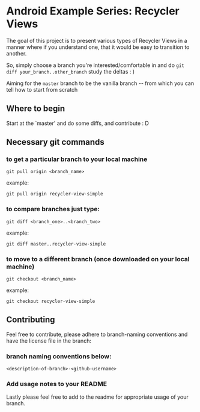 # Android Example Series:  Recycler Views

The goal of this project is to present various types of Recycler Views in a manner where if you understand one, that it would be easy to transition to another.

So, simply choose a branch you're interested/comfortable in and do `git diff your_branch..other_branch` study the deltas : )

Aiming for the `master` branch to be the vanilla branch -- from which you can tell how to start from scratch

## Where to begin
Start at the `master' and do some diffs, and contribute : D

## Necessary git commands

### to get a particular branch to your local machine

`git pull origin <branch_name>`

example:

`git pull origin recycler-view-simple`

### to compare branches just type:

`git diff <branch_one>..<branch_two>`

example:

`git diff master..recycler-view-simple`

### to move to a different branch (once downloaded on your local machine)

`git checkout <branch_name>`

example:

`git checkout recycler-view-simple`


## Contributing

Feel free to contribute, please adhere to branch-naming conventions and have the license file in the branch:

### branch naming conventions below:

`<description-of-branch>-<github-username>`


### Add usage notes to your README
Lastly please feel free to add to the readme for appropriate usage of your branch.
